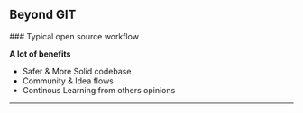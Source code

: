 ## Beyond GIT
### Typical open source workflow

**A lot of benefits**

- Safer & More Solid codebase
- Community & Idea flows
- Continous Learning from others opinions

---
